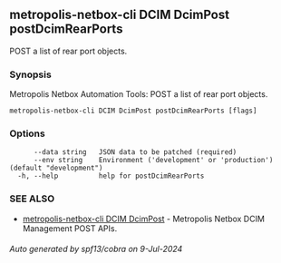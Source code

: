## metropolis-netbox-cli DCIM DcimPost postDcimRearPorts

POST a list of rear port objects.

### Synopsis


Metropolis Netbox Automation Tools:
  POST a list of rear port objects.

```
metropolis-netbox-cli DCIM DcimPost postDcimRearPorts [flags]
```

### Options

```
      --data string   JSON data to be patched (required)
      --env string    Environment ('development' or 'production') (default "development")
  -h, --help          help for postDcimRearPorts
```

### SEE ALSO

* [metropolis-netbox-cli DCIM DcimPost]()	 - Metropolis Netbox DCIM Management POST APIs.

###### Auto generated by spf13/cobra on 9-Jul-2024
